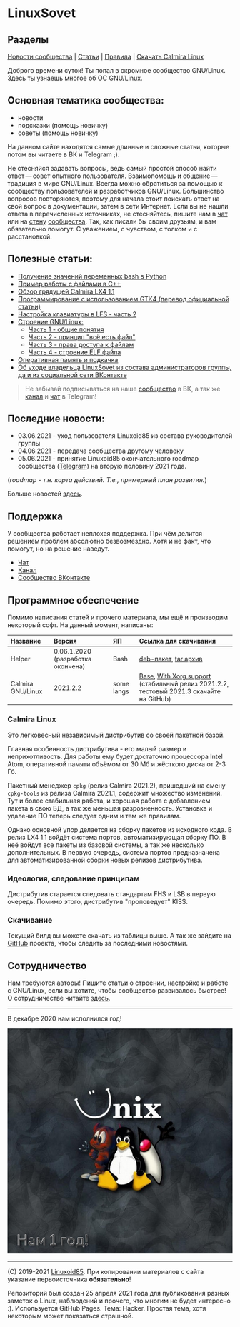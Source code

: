 # LinuxSovet

## Разделы
[Новости сообщества](Group/news.md) | [Статьи](stats/stats.md) | [Правила](Group/rules.md) | [Скачать Calmira Linux](Group/calmira.md)

Доброго времени суток! Ты попал в скромное сообщество GNU/Linux. Здесь ты узнаешь многое об ОС GNU/Linux.

## Основная тематика сообщества:
- новости
- подсказки (помощь новичку)
- советы (помощь новичку)

На данном сайте находятся самые длинные и сложные статьи, которые потом вы читаете в ВК и Telegram ;).

Не стесняйся задавать вопросы, ведь самый простой способ найти ответ — совет опытного пользователя. Взаимопомощь и общение — традиция в мире GNU/Linux. Всегда можно обратиться за помощью к сообществу пользователей и разработчиков GNU/Linux. Большинство вопросов повторяются, поэтому для начала стоит поискать ответ на свой вопрос в документации, затем в сети Интернет. Если вы не нашли ответа в перечисленных источниках, не стесняйтесь, пишите нам в [чат](Group/chats.md) или на [стену](Group/chats.md) [сообщества](https://vk.com/linuxsovet). Так, как писали бы своим друзьям, и вам обязательно помогут. С уважением, с чувством, с толком и с расстановкой.


## Полезные статьи:
* [Получение значений переменных bash в Python](programming/python/environ.md)
* [Пример работы с файлами в C++](stats/programming/cpp/fstream.md)
* [Обзор грядущей Calmira LX4 1.1](stats/blog/calmira_lx4_1.1)
* [Программирование с использованием GTK4 (перевод официальной статьи)](stats/GTK/README.md)
* [Настройка клавиатуры в LFS - часть 2](stats/LFS/keyboard-lfs.md)
* [Строение GNU/Linux:](stats/LFS/LinuxStr.prewiew.md)
	* [Часть 1 - общие понятия](stats/LFS/LinuxStr.md)
	* [Часть 2 - принцип "всё есть файл"](stats/LFS/LinuxStr2/LinuxStr2.md)
	* [Часть 3 - права доступа к файлам](stats/LFS/LinuxStr3/LinuxStr3.md)
	* [Часть 4 - строение ELF файла](stats/LFS/LinuxStr4/LinuxStr4.md)
* [Оперативная память и подкачка](stats/RAM/ram.md)
* [Об уходе владельца LinuxSovet из состава администраторов группы, да и из социальной сети ВКонтакте](stats/blog/stat1.md)

> Не забывай подписываться на наше [сообщество](https://vk.com/linuxsovet) в ВК, а так же [канал](https://t.me/linuxsovet) и [чат](https://t.me/linuxsovet_chat) в Telegram!

## Последние новости:
* 03.06.2021 - уход пользователя Linuxoid85 из состава руководителей группы
* 04.06.2021 - передача сообщества другому человеку
* 05.06.2021 - принятие Linuxoid85 окончательного roadmap сообщества ([Telegram](https://t.me/linuxsovet)) на вторую половину 2021 года.

(*roadmap - т.н. карта действий. Т.е., примерный план развития.*)

Больше новостей [здесь](Group/news.md).

## Поддержка
У сообщества работает неплохая поддержка. При чём делится решением проблем абсолютно безвозмездно. Хотя и не факт, что помогут, но на решение наведут.

* [Чат](https://t.me/linuxsovet_chat)
* [Канал](https://t.me/linuxsovet)
* [Сообщество ВКонтакте](https://vk.com/linuxsovet)

## Программное обеспечение
Помимо написания статей и прочего материала, мы ещё и производим некоторый софт. На данный момент, написаны:

| Название | Версия | ЯП | Ссылка для скачивания |
|:---------|:-------|:---|:----------------------|
| Helper   | 0.06.1.2020 (разработка окончена) | Bash | [deb-пакет](https://github.com/Linuxoid85/helper/releases/download/0.06.2.2020/Helper.deb), [tar архив](https://github.com/Linuxoid85/helper/releases/download/0.06.2.2020/Helper.tar) |
| Calmira GNU/Linux | 2021.2.2 | some langs | [Base](https://github.com/Linuxoid85/CalmiraLinux/releases/download/2021.2.2/Calmira_2021.2.2_build1_base.sqsh), [With Xorg support](https://github.com/Linuxoid85/CalmiraLinux/releases/download/2021.2.2/Calmira_2021.2.2_build1_with_xorg.sqsh) (стабильный релиз 2021.2.2, тестовый 2021.3 скачайте на GitHub) |

### Calmira Linux
Это легковесный независимый дистрибутив со своей пакетной базой.

Главная особенность дистрибутива - его малый размер и неприхотливость. Для работы ему будет достаточно процессора Intel Atom, оперативной памяти объёмом от 30 Мб и жёсткого диска от 2-3 Гб.

Пакетный менеджер `cpkg` (релиз Calmira 2021.2), пришедший на смену `cpkg-tools` из релиза Calmira 2021.1, содержит множество изменений. Тут и более стабильная работа, и хорошая работа с добавлением пакета в свою БД, а так же меньшая разрозненность. Установка и удаление ПО теперь следует одним и тем же правилам.

Однако основной упор делается на сборку пакетов из исходного кода. В релиз LX4 1.1 войдёт система портов, автоматизирующая сборку ПО. В неё войдут все пакеты из базовой системы, а так же несколько дополнительных. В первую очередь, система портов предназначена для автоматизированной сборки новых релизов дистрибутива.

### Идеология, следование принципам
Дистрибутив старается следовать стандартам FHS и LSB в первую очередь. Помимо этого, дистрибутив "проповедует" KISS.

### Скачивание
Текущий билд вы можете скачать из таблицы выше. А так же зайдите на [GitHub](https://github.com/Linuxoid85/CalmiraLinux) проекта, чтобы следить за последними новостями.

## Сотрудничество
Нам требуются авторы! Пишите статьи о строении, настройке и работе с GNU/Linux, если вы хотите, чтобы сообщество развивалось быстрее! О сотрудничестве читайте [здесь](Group/authors.md).

***

В декабре 2020 нам исполнился год!

![Аватарка группы](ava.jpg "Логотип сообщества")

***
(C) 2019-2021 [Linuxoid85](https://www.vk.com/linuxoid85). При копировании материалов с сайта указание первоисточника **обязательно**!

Репозиторий был создан 25 апреля 2021 года для публикования разных заметок о Linux, наблюдений и прочего, что многим не будет интересно :). Используется GitHub Pages. Тема: Hacker. Простая тема, хотя некоторым может показаться страшной.
